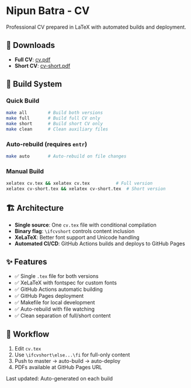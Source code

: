 # Nipun Batra - CV

Professional CV prepared in LaTeX with automated builds and deployment.

## 📄 Downloads

- **Full CV**: [cv.pdf](cv.pdf)
- **Short CV**: [cv-short.pdf](cv-short.pdf)

## 🔧 Build System

### Quick Build
```bash
make all        # Build both versions
make full       # Build full CV only
make short      # Build short CV only
make clean      # Clean auxiliary files
```

### Auto-rebuild (requires `entr`)
```bash
make auto       # Auto-rebuild on file changes
```

### Manual Build
```bash
xelatex cv.tex && xelatex cv.tex          # Full version
xelatex cv-short.tex && xelatex cv-short.tex  # Short version
```

## 🏗️ Architecture

- **Single source**: One `cv.tex` file with conditional compilation
- **Binary flag**: `\ifcvshort` controls content inclusion
- **XeLaTeX**: Better font support and Unicode handling
- **Automated CI/CD**: GitHub Actions builds and deploys to GitHub Pages

## ✨ Features

- ✅ Single `.tex` file for both versions
- ✅ XeLaTeX with fontspec for custom fonts
- ✅ GitHub Actions automatic building
- ✅ GitHub Pages deployment
- ✅ Makefile for local development
- ✅ Auto-rebuild with file watching
- ✅ Clean separation of full/short content

## 🔄 Workflow

1. Edit `cv.tex`
2. Use `\ifcvshort\else...\fi` for full-only content
3. Push to master → auto-build → auto-deploy
4. PDFs available at GitHub Pages URL

Last updated: Auto-generated on each build
